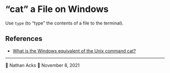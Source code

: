 # “cat” a File on Windows

Use `type` (to “type” the contents of a file to the terminal).

## References

* [What is the Windows equivalent of the Unix command cat?](https://superuser.com/questions/434870/what-is-the-windows-equivalent-of-the-unix-command-cat#434876)

- - - -

👤 Nathan Acks
📅 November 8, 2021
